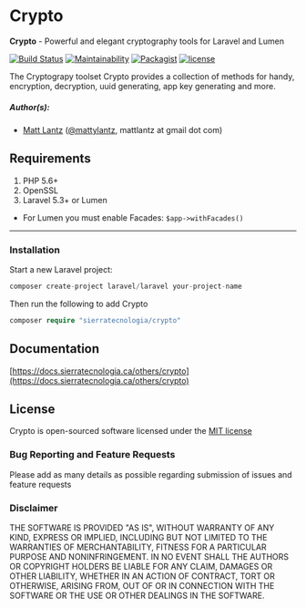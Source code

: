 # Crypto

**Crypto** - Powerful and elegant cryptography tools for Laravel and Lumen

[![Build Status](https://travis-ci.org/SierraTecnologiaInc/Crypto.svg?branch=master)](https://travis-ci.org/SierraTecnologiaInc/Crypto)
[![Maintainability](https://api.codeclimate.com/v1/badges/7577ab93d33bf9b69605/maintainability)](https://codeclimate.com/github/SierraTecnologiaInc/Crypto/maintainability)
[![Packagist](https://img.shields.io/packagist/dt/sierratecnologia/crypto.svg?maxAge=2592000)](https://packagist.org/packages/sierratecnologia/crypto)
[![license](https://img.shields.io/github/license/mashape/apistatus.svg?maxAge=2592000)](https://packagist.org/packages/sierratecnologia/crypto)

The Cryptograpy toolset Crypto provides a collection of methods for handy, encryption, decryption, uuid generating, app key generating and more.

##### Author(s):
* [Matt Lantz](https://github.com/mlantz) ([@mattylantz](http://twitter.com/mattylantz), mattlantz at gmail dot com)

## Requirements

1. PHP 5.6+
2. OpenSSL
3. Laravel 5.3+ or Lumen

* For Lumen you must enable Facades: `$app->withFacades()`

----

### Installation

Start a new Laravel project:
```php
composer create-project laravel/laravel your-project-name
```

Then run the following to add Crypto
```php
composer require "sierratecnologia/crypto"
```

## Documentation

[https://docs.sierratecnologia.ca/others/crypto](https://docs.sierratecnologia.ca/others/crypto)

## License
Crypto is open-sourced software licensed under the [MIT license](http://opensource.org/licenses/MIT)

### Bug Reporting and Feature Requests
Please add as many details as possible regarding submission of issues and feature requests

### Disclaimer
THE SOFTWARE IS PROVIDED "AS IS", WITHOUT WARRANTY OF ANY KIND, EXPRESS OR IMPLIED, INCLUDING BUT NOT LIMITED TO THE WARRANTIES OF MERCHANTABILITY, FITNESS FOR A PARTICULAR PURPOSE AND NONINFRINGEMENT. IN NO EVENT SHALL THE AUTHORS OR COPYRIGHT HOLDERS BE LIABLE FOR ANY CLAIM, DAMAGES OR OTHER LIABILITY, WHETHER IN AN ACTION OF CONTRACT, TORT OR OTHERWISE, ARISING FROM, OUT OF OR IN CONNECTION WITH THE SOFTWARE OR THE USE OR OTHER DEALINGS IN THE SOFTWARE.
